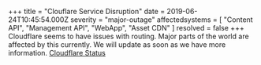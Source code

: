 +++
title = "Clouflare Service Disruption"
date = 2019-06-24T10:45:54.000Z
severity = "major-outage"
affectedsystems = [
  "Content API",
  "Management API",
  "WebApp",
  "Asset CDN"
]
resolved = false
+++
Cloudflare seems to have issues with routing. Major parts of the world are affected by this currently. We will update as soon as we have more information. [Cloudflare Status](https://www.cloudflarestatus.com/)